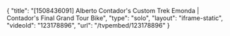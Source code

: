 {
    "title": "[1508436091] Alberto Contador's Custom Trek Emonda | Contador's Final Grand Tour Bike",
    "type": "solo",
    "layout": "iframe-static",
    "videoId": "123178896",
    "url": "\/tvpembed\/123178896"
}